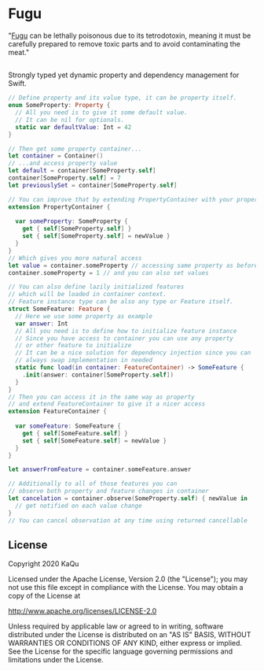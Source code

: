 # Fugu

"[Fugu](https://en.wikipedia.org/wiki/Fugu) can be lethally poisonous due to its tetrodotoxin, meaning it must be carefully prepared to remove toxic parts and to avoid contaminating the meat."

##

Strongly typed yet dynamic property and dependency management for Swift.

```swift
// Define property and its value type, it can be property itself.
enum SomeProperty: Property {
  // All you need is to give it some default value.
  // It can be nil for optionals.
  static var defaultValue: Int = 42
}

// Then get some property container...
let container = Container()
// ...and access property value
let default = container[SomeProperty.self]
container[SomeProperty.self] = 7
let previouslySet = container[SomeProperty.self]

// You can improve that by extending PropertyContainer with your property like so:
extension PropertyContainer {
  
  var someProperty: SomeProperty {
    get { self[SomeProperty.self] }
    set { self[SomeProperty.self] = newValue }
  }
}
// Which gives you more natural access
let value = container.someProperty // accessing same property as before
container.someProperty = 1 // and you can also set values

// You can also define lazily initialized features
// which will be loaded in container context.
// Feature instance type can be also any type or Feature itself.
struct SomeFeature: Feature {
  // Here we use some property as example
  var answer: Int
  // All you need is to define how to initialize feature instance
  // Since you have access to container you can use any property
  // or other feature to initialize 
  // It can be a nice solution for dependency injection since you can
  // always swap implementation in needed
  static func load(in container: FeatureContainer) -> SomeFeature {
    .init(answer: container[SomeProperty.self])
  }
}
// Then you can access it in the same way as property
// and extend FeatureContainer to give it a nicer access
extension FeatureContainer {
  
  var someFeature: SomeFeature {
    get { self[SomeFeature.self] }
    set { self[SomeFeature.self] = newValue }
  }
}

let answerFromFeature = container.someFeature.answer

// Additionally to all of those features you can
// observe both property and feature changes in container
let cancelation = container.observe(SomeProperty.self) { newValue in
  // get notified on each value change
}
// You can cancel observation at any time using returned cancellable

```

## License

Copyright 2020 KaQu

Licensed under the Apache License, Version 2.0 (the "License"); you may not use this file except in compliance with the License. You may obtain a copy of the License at

http://www.apache.org/licenses/LICENSE-2.0

Unless required by applicable law or agreed to in writing, software distributed under the License is distributed on an "AS IS" BASIS, WITHOUT WARRANTIES OR CONDITIONS OF ANY KIND, either express or implied. See the License for the specific language governing permissions and limitations under the License.
